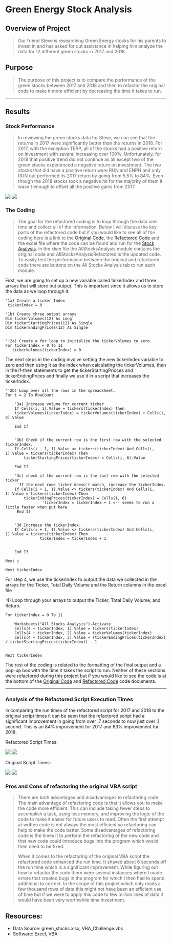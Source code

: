 # Green Energy Stock Analysis

## Overview of Project

>Our friend Steve is researching Green Energy stocks for his parents to invest in and has asked for out assistance in helping him analyze the data for 12 different green stocks in 2017 and 2018.   


## Purpose
> The purpose of this project is to compare the performance of the green stocks between 2017 and 2018 and then to refactor the original code to make it more efficient by decreasing the time it takes to run.

---   



## Results

### Stock Performance

>In reviewing the green stocks data for Steve, we can see that the returns in 2017 were significantly better than the returns in 2018.  For 2017, with the exception TERP, all of the stocks had a positive return on investment with several increasing over 100%.  Unfortunately, for 2018 that positive trend did not continue as all except two of the green stocks experienced a negative return on investment.  The two stocks that did have a positive return were RUN and ENPH and only RUN out performed its 2017 return by going from 5.5% to 84%.  Even though the 2018 stocks took a negative hit for the majority of them it wasn't enough to offset all the positive gains from 2017.
 

![](https://github.com/timbialek/Stock_Analysis/blob/main/Resources/All_Stocks_Returns_2017.PNG) ![](https://github.com/timbialek/Stock_Analysis/blob/main/Resources/All_Stocks_Returns_2018.PNG)

### The Coding

>The goal for the refactored coding is to loop through the data one time and collect all of the information. Below I will discuss the key parts of the refactored code but if you would like to see all of the coding here is a link to the  [Original Code](https://github.com/timbialek/Stock_Analysis/blob/main/Resources/All_Stocks_Analysis_Orignal.txt), the [Refactored Code](https://github.com/timbialek/Stock_Analysis/blob/main/Resources/All_Stocks_Analysis_Refactored.txt) and the excel file where the code can be found and run for the
[Stock Analysis](https://github.com/timbialek/Stock_Analysis/blob/main/VBA_Challenge.xlsm).  In the xlsm file the AllStocksAnalysis module contains the original code and AllStocksAnalysisRefactored is the updated code.  To easily test the performance between the original and refactored code there are buttons on the All Stocks Analysis tab to run each module.

First, we are going to set up a new variable called tickerIndex and three arrays that will store out output.  This is important since it allows us to store the data as we loop through it.


    '1a) Create a ticker Index
     tickerIndex = 0

    '1b) Create three output arrays
    Dim tickerVolumes(12) As Long
    Dim tickerStartingPrices(12) As Single
    Dim tickerEndingPrices(12) As Single
        
    
    ''2a) Create a for loop to initialize the tickerVolumes to zero.
    For tickerIndex = 0 To 11
       tickerVolumes(tickerIndex) = 0

The next steps in the coding involve setting the new tickerIndex variable to zero and then using it as the index when calculating the tickerVolumes, then in the if-then statements to get the tickerStartingPricces and tickerEndingPrices and finally we use it in a script that increases the tickerIndex. 
     
        
    ''2b) Loop over all the rows in the spreadsheet.
    For i = 2 To RowCount
    
        '3a) Increase volume for current ticker
        If Cells(i, 1).Value = tickers(tickerIndex) Then
        tickerVolumes(tickerIndex) = tickerVolumes(tickerIndex) + Cells(i, 8).Value
        
        End If
        
                
        '3b) Check if the current row is the first row with the selected tickerIndex.
        If Cells(i - 1, 1).Value <> tickers(tickerIndex) And Cells(i, 1).Value = tickers(tickerIndex) Then
            tickerStartingPrices(tickerIndex) = Cells(i, 6).Value
                    
        End If
        
        '3c) check if the current row is the last row with the selected ticker
         'If the next rows ticker doesn't match, increase the tickerIndex.
        If Cells(i + 1, 1).Value <> tickers(tickerIndex) And Cells(i, 1).Value = tickers(tickerIndex) Then
            tickerEndingPrices(tickerIndex) = Cells(i, 6)
                    'tickerIndex = tickerIndex + 1 <-- seems to run a little faster when put here
         End If
         

        '3d Increase the tickerIndex.
        If Cells(i + 1, 1).Value <> tickers(tickerIndex) And Cells(i, 1).Value = tickers(tickerIndex) Then
                   tickerIndex = tickerIndex + 1
            
            
        End If
    
    Next i
    
    Next tickerIndex


For step 4, we use the tickerIndex to output the data we collected in the arrays for the Ticker, Total Daily Volume and the Return columns in the excel file


 '4) Loop through your arrays to output the Ticker, Total Daily Volume, and Return.
  
    For tickerIndex = 0 To 11
        
        Worksheets("All Stocks Analysis").Activate
        Cells(4 + tickerIndex, 1).Value = tickers(tickerIndex)
        Cells(4 + tickerIndex, 2).Value = tickerVolumes(tickerIndex)
        Cells(4 + tickerIndex, 3).Value = (tickerEndingPrices(tickerIndex) / tickerStartingPrices(tickerIndex)) - 1
        
        
    Next tickerIndex

The rest of the coding is related to the formatting of the final output and a pop-up box with the time it takes the script to run.  Neither of these sections were refactored during this project but if you would like to see the code is at the bottom of the [Original Code](https://github.com/timbialek/Stock_Analysis/blob/main/Resources/All_Stocks_Analysis_Orignal.txt) and [Refactored Code](https://github.com/timbialek/Stock_Analysis/blob/main/Resources/All_Stocks_Analysis_Refactored.txt) code documents.

---




### Analysis of the Refactored Script Execution Times

In comparing the run times of the refactored script for 2017 and 2018 to the original script times it can be seen that the refactored script had a significant improvement in going from over .7 seconds to now just over .1 second.  This is an 84% improvement for 2017 and 83% improvement for 2018. 

Refactored Script Times:

![](https://github.com/timbialek/Stock_Analysis/blob/main/Resources/Refactored_Code_2017_time_stamp.PNG) ![](https://github.com/timbialek/Stock_Analysis/blob/main/Resources/Refactored_Code_2018_time_stamp.PNG)

Original Script Times:

![](https://github.com/timbialek/Stock_Analysis/blob/main/Resources/Original_Code_2017_time_stamp.PNG) ![](https://github.com/timbialek/Stock_Analysis/blob/main/Resources/Original_Code_2018_time_stamp.PNG)


### Pros and Cons of refactoring the original VBA script

>There are both advantages and disadvantages to refactoring code.  The main advantage of refactoring code is that it allows you to make the code more efficient.  This can include taking fewer steps to accomplish a task, using less memory, and improving the logic of the code to make it easier for future users to read.  Often the first attempt at written code is not always the most efficient so refactoring can help to make the code better.  Some disadvantages of refactoring code is the times it to perform the refactoring of the new code and that new code could introduce bugs into the program which would then need to be fixed.  


>When it comes to the refactoring of the original VBA script the refactored code enhanced the run time.  It shaved about 6 seconds off the run time which is a significant improvement.  While figuring out how to refactor the code there were several instances where I made errors that created bugs in the program for which I then had to spend additional to correct.   In the scope of this project which only reads a few thousand rows of data this might not have been an efficient use of time but if we were to apply this code to few million lines of data it would have been very worthwhile time investment.


## Resources:
* Data Source: green_stocks.xlsx, VBA_Challenge.vbs
* Software: Excel, VBA	

